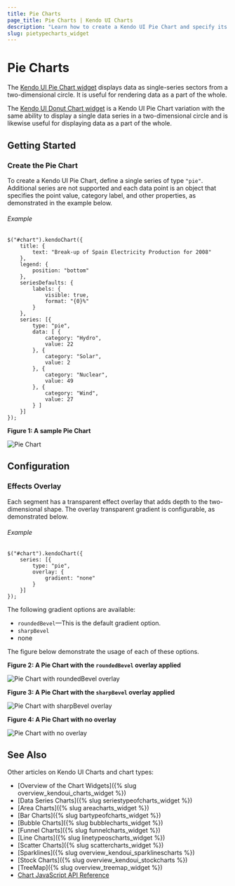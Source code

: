 ```yaml
---
title: Pie Charts
page_title: Pie Charts | Kendo UI Charts
description: "Learn how to create a Kendo UI Pie Chart and specify its point value, category label, and other properties."
slug: pietypecharts_widget
---
```


# Pie Charts

The [Kendo UI Pie Chart widget](http://demos.telerik.com/kendo-ui/pie-charts/index) displays data as single-series sectors from a two-dimensional circle. It is useful for rendering data as a part of the whole.

The [Kendo UI Donut Chart widget](http://demos.telerik.com/kendo-ui/donut-charts/index) is a Kendo UI Pie Chart variation with the same ability to display a single data series in a two-dimensional circle and is likewise useful for displaying data as a part of the whole.

## Getting Started

### Create the Pie Chart

To create a Kendo UI Pie Chart, define a single series of type `"pie"`. Additional series are not supported and each data point is an object that specifies the point value, category label, and other properties, as demonstrated in the example below.

###### Example

    $("#chart").kendoChart({
        title: {
            text: "Break-up of Spain Electricity Production for 2008"
        },
        legend: {
            position: "bottom"
        },
        seriesDefaults: {
            labels: {
                visible: true,
                format: "{0}%"
            }
        },
        series: [{
            type: "pie",
            data: [ {
                category: "Hydro",
                value: 22
            }, {
                category: "Solar",
                value: 2
            }, {
                category: "Nuclear",
                value: 49
            }, {
                category: "Wind",
                value: 27
            } ]
        }]
    });


**Figure 1: A sample Pie Chart**

![Pie Chart](/controls/charts/chart-types/chart-pie.png)

## Configuration

### Effects Overlay

Each segment has a transparent effect overlay that adds depth to the two-dimensional shape. The overlay transparent gradient is configurable, as demonstrated below.

###### Example

    $("#chart").kendoChart({
        series: [{
            type: "pie",
            overlay: {
                gradient: "none"
            }
        }]
    });


The following gradient options are available:

* `roundedBevel`&mdash;This is the default gradient option.
* `sharpBevel`
* none

The figure below demonstrate the usage of each of these options.

**Figure 2: A Pie Chart with the `roundedBevel` overlay applied**

![Pie Chart with roundedBevel overlay](/controls/charts/chart-types/chart-pie-overlay-roundbevel.png)

**Figure 3: A Pie Chart with the `sharpBevel` overlay applied**

![Pie Chart with sharpBevel overlay](/controls/charts/chart-types/chart-pie-overlay-sharpbevel.png)

**Figure 4: A Pie Chart with no overlay**

![Pie Chart with no overlay](/controls/charts/chart-types/chart-pie-overlay-none.png)

## See Also

Other articles on Kendo UI Charts and chart types:

* [Overview of the Chart Widgets]({% slug overview_kendoui_charts_widget %})
* [Data Series Charts]({% slug seriestypeofcharts_widget %})
* [Area Charts]({% slug areacharts_widget %})
* [Bar Charts]({% slug bartypeofcharts_widget %})
* [Bubble Charts]({% slug bubblecharts_widget %})
* [Funnel Charts]({% slug funnelcharts_widget %})
* [Line Charts]({% slug linetypeoscharts_widget %})
* [Scatter Charts]({% slug scattercharts_widget %})
* [Sparklines]({% slug overview_kendoui_sparklinescharts %})
* [Stock Charts]({% slug overview_kendoui_stockcharts %})
* [TreeMap]({% slug overview_treemap_widget %})
* [Chart JavaScript API Reference](/api/javascript/dataviz/ui/chart)
